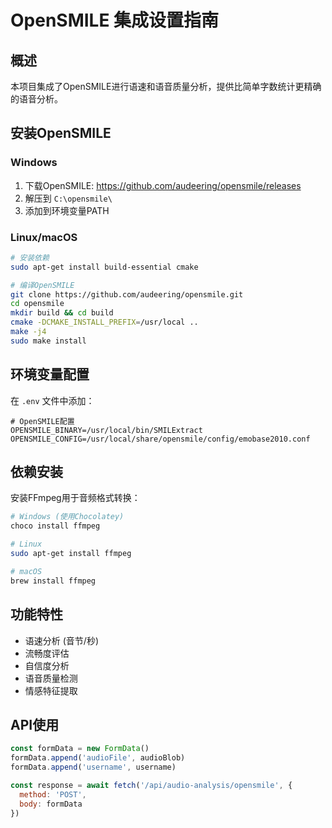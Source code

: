 # OpenSMILE 集成设置指南

## 概述
本项目集成了OpenSMILE进行语速和语音质量分析，提供比简单字数统计更精确的语音分析。

## 安装OpenSMILE

### Windows
1. 下载OpenSMILE: https://github.com/audeering/opensmile/releases
2. 解压到 `C:\opensmile\`
3. 添加到环境变量PATH

### Linux/macOS
```bash
# 安装依赖
sudo apt-get install build-essential cmake

# 编译OpenSMILE
git clone https://github.com/audeering/opensmile.git
cd opensmile
mkdir build && cd build
cmake -DCMAKE_INSTALL_PREFIX=/usr/local ..
make -j4
sudo make install
```

## 环境变量配置

在 `.env` 文件中添加：
```env
# OpenSMILE配置
OPENSMILE_BINARY=/usr/local/bin/SMILExtract
OPENSMILE_CONFIG=/usr/local/share/opensmile/config/emobase2010.conf
```

## 依赖安装

安装FFmpeg用于音频格式转换：
```bash
# Windows (使用Chocolatey)
choco install ffmpeg

# Linux
sudo apt-get install ffmpeg

# macOS
brew install ffmpeg
```

## 功能特性

- 语速分析 (音节/秒)
- 流畅度评估
- 自信度分析
- 语音质量检测
- 情感特征提取

## API使用

```javascript
const formData = new FormData()
formData.append('audioFile', audioBlob)
formData.append('username', username)

const response = await fetch('/api/audio-analysis/opensmile', {
  method: 'POST',
  body: formData
})
```

